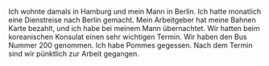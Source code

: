 Ich wohnte damals in Hamburg und mein Mann in Berlin. Ich hatte monatlich eine Dienstreise nach Berlin gemacht. Mein Arbeitgeber hat meine Bahnen Karte bezahlt, und ich habe bei meinem Mann übernachtet. Wir hatten beim koreanischen Konsulat einen sehr wichtigen Termin. Wir haben den Bus Nummer 200 genommen. Ich habe Pommes gegessen. Nach dem Termin sind wir pünktlich zur Arbeit gegangen. 

